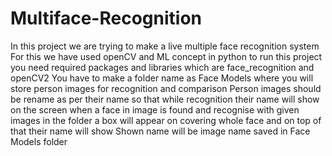 # Multiface-Recognition
In this project we are trying to make a live multiple face recognition system
For this we have used openCV and ML concept in python
to run this project you need required packages and libraries which are face_recognition and openCV2
You have to make a folder name as Face Models where you will store person images for recognition and comparison
Person images should be rename as per their name so that while recognition their name will show on the screen
when a face in image is found and recognise with given images in the folder a box will appear on covering whole face and on top of that their name will show 
Shown name will be image name saved in Face Models folder
